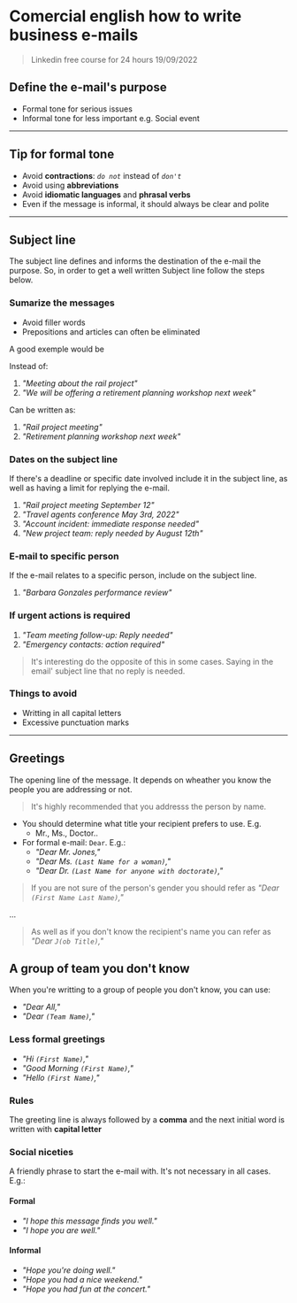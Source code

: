 # Comercial english how to write business e-mails

> Linkedin free course for 24 hours
> 19/09/2022

## Define the e-mail's purpose

- Formal tone for serious issues
- Informal tone for less important e.g. Social event

---

## Tip for formal tone

- Avoid **contractions**: *`do not`* instead of *`don't`*
- Avoid using **abbreviations**
- Avoid **idiomatic languages** and **phrasal verbs**
- Even if the message is informal, it should always be clear and polite

---

## Subject line

The subject line defines and informs the destination of the e-mail the purpose. So, in order to get a well written Subject line follow the steps below.

### Sumarize the messages

- Avoid filler words
- Prepositions and articles can often be eliminated

A good exemple would be

Instead of:

1. *"Meeting about the rail project"*
2. *"We will be offering a retirement planning workshop next week"*

Can be written as:

1. *"Rail project meeting"*
2. *"Retirement planning workshop next week"*

### Dates on the subject line

If there's a deadline or specific date involved include it in the subject line, as well as having a limit for replying the e-mail.

1. *"Rail project meeting September 12"*
2. *"Travel agents conference May 3rd, 2022"*
3. *"Account incident: immediate response needed"*
4. *"New project team: reply needed by August 12th"*

### E-mail to specific person

If the e-mail relates to a specific person, include on the subject line.

1. *"Barbara Gonzales performance review"*

### If urgent actions is required

1. *"Team meeting follow-up: Reply needed"*
2. *"Emergency contacts: action required"*

> It's interesting do the opposite of this in some cases. Saying in the email' subject line that no reply is needed.

### Things to avoid

- Writting in all capital letters
- Excessive punctuation marks

---

## Greetings

The opening line of the message. It depends on wheather you know the people you are addressing or not.

> It's highly recommended that you addresss the person by name.

- You should determine what title your recipient prefers to use. E.g.
  - Mr., Ms., Doctor..
- For formal e-mail: `Dear`. E.g.:
  - *"Dear Mr. Jones,"*
  - *"Dear Ms. `(Last Name for a woman)`,"*
  - *"Dear Dr. `(Last Name for anyone with doctorate)`,"*

> If you are not sure of the person's gender you should refer as *"Dear `(First Name Last Name)`,"*

...

> As well as if you don't know the recipient's name you can refer as *"Dear `J(ob Title)`,"*

## A group of team you don't know

When you're writting to a group of people you don't know, you can use:

- *"Dear All,"*
- *"Dear `(Team Name)`,"*

### Less formal greetings

- *"Hi `(First Name)`,"*
- *"Good Morning `(First Name)`,"*
- *"Hello `(First Name)`,"*

### Rules

The greeting line is always followed by a **comma** and the next initial word is written with **capital letter**

### Social niceties

A friendly phrase to start the e-mail with. It's not necessary in all cases. E.g.:

#### Formal

- *"I hope this message finds you well."*
- *"I hope you are well."*

#### Informal

- *"Hope you're doing well."*
- *"Hope you had a nice weekend."*
- *"Hope you had fun at the concert."*